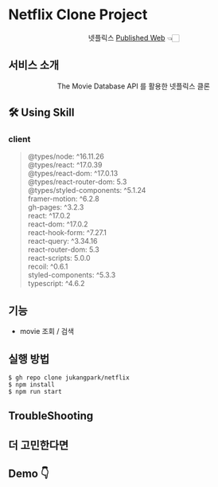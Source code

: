 # Netflix Clone Project

<p align="center">
넷플릭스
<a href="https://jukangpark.github.io/netflix">Published Web</a> 👈🏻
</p>

## 서비스 소개

<p align="center">
    The Movie Database API 를 활용한 넷플릭스 클론 
</p>

## 🛠 Using Skill

<p align='center'>

### client

> @types/node: ^16.11.26 <br>
> @types/react: ^17.0.39 <br>
> @types/react-dom: ^17.0.13 <br>
> @types/react-router-dom: 5.3 <br>
> @types/styled-components: ^5.1.24<br>
> framer-motion: ^6.2.8<br>
> gh-pages: ^3.2.3<br>
> react: ^17.0.2<br>
> react-dom: ^17.0.2<br>
> react-hook-form: ^7.27.1<br>
> react-query: ^3.34.16<br>
> react-router-dom: 5.3<br>
> react-scripts: 5.0.0<br>
> recoil: ^0.6.1<br>
> styled-components: ^5.3.3<br>
> typescript: ^4.6.2<br>

</p>

## 기능

- movie 조회 / 검색

## 실행 방법

```
$ gh repo clone jukangpark/netflix
$ npm install
$ npm run start
```

## TroubleShooting

## 더 고민한다면

## Demo 👇
